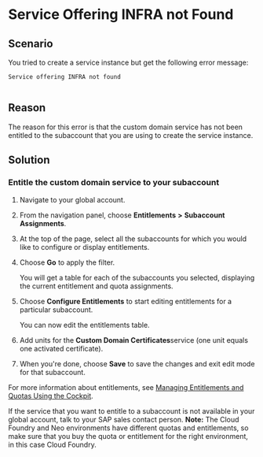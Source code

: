 <!-- loiob6956123664248a88eee129c6ad40063 -->

# Service Offering INFRA not Found



<a name="loiob6956123664248a88eee129c6ad40063__section_qd5_n4p_fdc"/>

## Scenario

You tried to create a service instance but get the following error message:

```
Service offering INFRA not found


```



<a name="loiob6956123664248a88eee129c6ad40063__section_zry_n4p_fdc"/>

## Reason

The reason for this error is that the custom domain service has not been entitled to the subaccount that you are using to create the service instance.



<a name="loiob6956123664248a88eee129c6ad40063__section_trt_q4p_fdc"/>

## Solution



### Entitle the custom domain service to your subaccount

1.  Navigate to your global account.
2.  From the navigation panel, choose **Entitlements** **\>** **Subaccount** **Assignments**.
3.  At the top of the page, select all the subaccounts for which you would like to configure or display entitlements.
4.  Choose **Go** to apply the filter.

    You will get a table for each of the subaccounts you selected, displaying the current entitlement and quota assignments.

5.  Choose **Configure Entitlements** to start editing entitlements for a particular subaccount.

    You can now edit the entitlements table.

6.  Add units for the **Custom Domain Certificates**service \(one unit equals one activated certificate\).
7.  When you're done, choose **Save** to save the changes and exit edit mode for that subaccount.

For more information about entitlements, see [Managing Entitlements and Quotas Using the Cockpit](https://help.sap.com/docs/BTP/65de2977205c403bbc107264b8eccf4b/c8248745dde24afb91479361de336111.html).

If the service that you want to entitle to a subaccount is not available in your global account, talk to your SAP sales contact person. **Note:** The Cloud Foundry and Neo environments have different quotas and entitlements, so make sure that you buy the quota or entitlement for the right environment, in this case Cloud Foundry.

